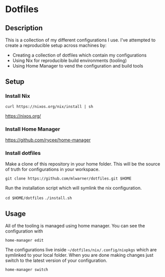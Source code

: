 # Dotfiles

## Description

This is a collection of my different configurations I use. I've attempted to 
create a reproducible setup across machines by:

- Creating a collection of dotfiles  which contain my configurations
- Using Nix for reproducible build environments (tooling)
- Using Home Manager to vend the configuration and build tools

## Setup

### Install Nix

`curl https://nixos.org/nix/install | sh`

https://nixos.org/

### Install Home Manager

https://github.com/rycee/home-manager

### Install dotfiles

Make a clone of this repository in your home folder. This will be the source of
truth for configurations in your workspace.

`git clone https://github.com/mlwarner/dotfiles.git $HOME`

Run the installation script which will symlink the nix configuration.

`cd $HOME/dotfiles`
`./install.sh`

## Usage

All of the tooling is managed using home manager. You can see the configuration with

`home-manager edit`

The configurations live inside `~/dotfiles/nix/.config/nixpkgs` which are 
symlinked to your local folder. When you are done making changes just switch to
the latest version of your configuration.

`home-manager switch`
